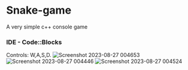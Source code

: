 # Snake-game
A very simple c++ console game



### IDE - Code::Blocks
Controls: W,A,S,D.
![Screenshot 2023-08-27 004653](https://github.com/code-grow/Snake-game/assets/57804478/fd176386-0095-47f7-9690-618c284df9b6)
![Screenshot 2023-08-27 004446](https://github.com/code-grow/Snake-game/assets/57804478/7f16303a-cc7f-4d35-855f-7e00f0310f22)
![Screenshot 2023-08-27 004524](https://github.com/code-grow/Snake-game/assets/57804478/2e90af6c-e6c8-4567-b5f8-5474b7f3dfb4)
